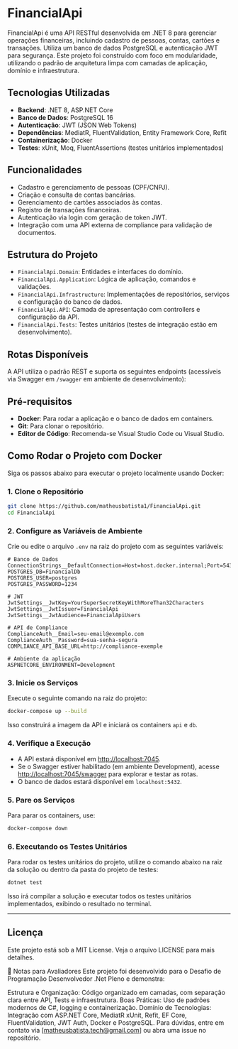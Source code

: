 # FinancialApi

FinancialApi é uma API RESTful desenvolvida em .NET 8 para gerenciar operações financeiras, incluindo cadastro de pessoas, contas, cartões e transações. Utiliza um banco de dados PostgreSQL e autenticação JWT para segurança. Este projeto foi construído com foco em modularidade, utilizando o padrão de arquitetura limpa com camadas de aplicação, domínio e infraestrutura.

## Tecnologias Utilizadas

- **Backend**: .NET 8, ASP.NET Core
- **Banco de Dados**: PostgreSQL 16
- **Autenticação**: JWT (JSON Web Tokens)
- **Dependências**: MediatR, FluentValidation, Entity Framework Core, Refit
- **Containerização**: Docker
- **Testes**: xUnit, Moq, FluentAssertions (testes unitários implementados)

## Funcionalidades

- Cadastro e gerenciamento de pessoas (CPF/CNPJ).
- Criação e consulta de contas bancárias.
- Gerenciamento de cartões associados às contas.
- Registro de transações financeiras.
- Autenticação via login com geração de token JWT.
- Integração com uma API externa de compliance para validação de documentos.

## Estrutura do Projeto

- `FinancialApi.Domain`: Entidades e interfaces do domínio.
- `FinancialApi.Application`: Lógica de aplicação, comandos e validações.
- `FinancialApi.Infrastructure`: Implementações de repositórios, serviços e configuração do banco de dados.
- `FinancialApi.API`: Camada de apresentação com controllers e configuração da API.
- `FinancialApi.Tests`: Testes unitários (testes de integração estão em desenvolvimento).

## Rotas Disponíveis

A API utiliza o padrão REST e suporta os seguintes endpoints (acessíveis via Swagger em `/swagger` em ambiente de desenvolvimento):

## Pré-requisitos

- **Docker**: Para rodar a aplicação e o banco de dados em containers.
- **Git**: Para clonar o repositório.
- **Editor de Código**: Recomenda-se Visual Studio Code ou Visual Studio.

## Como Rodar o Projeto com Docker

Siga os passos abaixo para executar o projeto localmente usando Docker:

### 1. Clone o Repositório

```bash
git clone https://github.com/matheusbatista1/FinancialApi.git
cd FinancialApi
```

### 2. Configure as Variáveis de Ambiente

Crie ou edite o arquivo `.env` na raiz do projeto com as seguintes variáveis:

```plaintext
# Banco de Dados
ConnectionStrings__DefaultConnection=Host=host.docker.internal;Port=5432;Database=financialapidb;Username=postgres;Password=1234
POSTGRES_DB=FinancialDb
POSTGRES_USER=postgres
POSTGRES_PASSWORD=1234

# JWT
JwtSettings__JwtKey=YourSuperSecretKeyWithMoreThan32Characters
JwtSettings__JwtIssuer=FinancialApi
JwtSettings__JwtAudience=FinancialApiUsers

# API de Compliance
ComplianceAuth__Email=seu-email@exemplo.com
ComplianceAuth__Password=sua-senha-segura
COMPLIANCE_API_BASE_URL=http://compliance-exemple

# Ambiente da aplicação
ASPNETCORE_ENVIRONMENT=Development
```

### 3. Inicie os Serviços

Execute o seguinte comando na raiz do projeto:

```bash
docker-compose up --build
```

Isso construirá a imagem da API e iniciará os containers `api` e `db`.

### 4. Verifique a Execução

- A API estará disponível em [http://localhost:7045](http://localhost:7045).
- Se o Swagger estiver habilitado (em ambiente Development), acesse [http://localhost:7045/swagger](http://localhost:7045/swagger) para explorar e testar as rotas.
- O banco de dados estará disponível em `localhost:5432`.

### 5. Pare os Serviços

Para parar os containers, use:

```bash
docker-compose down
```

### 6. Executando os Testes Unitários

Para rodar os testes unitários do projeto, utilize o comando abaixo na raiz da solução ou dentro da pasta do projeto de testes:

```bash
dotnet test
```

Isso irá compilar a solução e executar todos os testes unitários implementados, exibindo o resultado no terminal.

---

## Licença

Este projeto está sob a MIT License. Veja o arquivo LICENSE para mais detalhes.

📝 Notas para Avaliadores
Este projeto foi desenvolvido para o Desafio de Programação Desenvolvedor .Net Pleno e demonstra:

Estrutura e Organização: Código organizado em camadas, com separação clara entre API, Tests e infraestrutura.
Boas Práticas: Uso de padrões modernos de C#, logging e containerização.
Domínio de Tecnologias: Integração com ASP.NET Core, MediatR xUnit, Refit, EF Core, FluentValidation, JWT Auth, Docker e PostgreSQL.
Para dúvidas, entre em contato via [matheusbatista.tech@gmail.com] ou abra uma issue no repositório.
